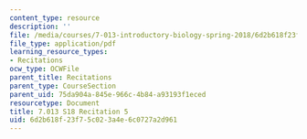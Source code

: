 ```yaml
---
content_type: resource
description: ''
file: /media/courses/7-013-introductory-biology-spring-2018/6d2b618f23f75c023a4e6c0727a2d961_MIT7_013s18R5Q.pdf
file_type: application/pdf
learning_resource_types:
- Recitations
ocw_type: OCWFile
parent_title: Recitations
parent_type: CourseSection
parent_uid: 75da904a-845e-966c-4b84-a93193f1eced
resourcetype: Document
title: 7.013 S18 Recitation 5
uid: 6d2b618f-23f7-5c02-3a4e-6c0727a2d961
---
```

